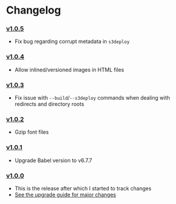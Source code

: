 # Changelog

### [v1.0.5](https://github.com/jairajs89/zerver/releases/tag/1.0.5)

- Fix bug regarding corrupt metadata in `s3deploy`

### [v1.0.4](https://github.com/jairajs89/zerver/releases/tag/1.0.4)

- Allow inlined/versioned images in HTML files

### [v1.0.3](https://github.com/jairajs89/zerver/releases/tag/1.0.3)

- Fix issue with `--build`/`--s3deploy` commands when dealing with redirects and directory roots

### [v1.0.2](https://github.com/jairajs89/zerver/releases/tag/1.0.2)

- Gzip font files

### [v1.0.1](https://github.com/jairajs89/zerver/releases/tag/1.0.1)

- Upgrade Babel version to v6.7.7

### [v1.0.0](https://github.com/jairajs89/zerver/releases/tag/1.0.0)

- This is the release after which I started to track changes
- [See the upgrade guide for major changes](MIGRATION.md)

